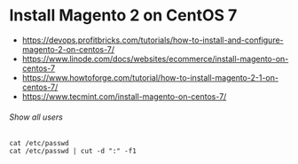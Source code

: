# Install Magento 2 on CentOS 7
* https://devops.profitbricks.com/tutorials/how-to-install-and-configure-magento-2-on-centos-7/
* https://www.linode.com/docs/websites/ecommerce/install-magento-on-centos-7
* https://www.howtoforge.com/tutorial/how-to-install-magento-2-1-on-centos-7/
* https://www.tecmint.com/install-magento-on-centos-7/

###### Show all users 
```
cat /etc/passwd
cat /etc/passwd | cut -d ":" -f1
```

